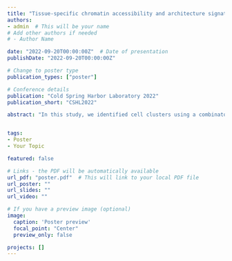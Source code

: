 ```yaml
---
title: "Tissue-specific chromatin accessibility and architecture signature at single-cell level resolution"
authors:
- admin  # This will be your name
# Add other authors if needed
# - Author Name

date: "2022-09-20T00:00:00Z"  # Date of presentation
publishDate: "2022-09-20T00:00:00Z"

# Change to poster type
publication_types: ["poster"]

# Conference details
publication: "Cold Spring Harbor Laboratory 2022"
publication_short: "CSHL2022"

abstract: "In this study, we identified cell clusters using a combinatorial approach by integrating our scATAC-seq and HiC datasets and further annotated the clusters using single cell transcriptomic datasets from Tabula Muris project. Our approach identified unique open chromatin topology patterns for each investigated tissue type. The identified patterns and subsequently tissue-specific genomic regions can be used as a baseline to enhance therapeutic strategies toward a more organ-specific approach for targeting the disease or cancer site and having less off-target effect on uninvolved tissues."


tags:
- Poster
- Your Topic

featured: false

# Links - the PDF will be automatically available
url_pdf: "poster.pdf"  # This will link to your local PDF file
url_poster: ""
url_slides: ""
url_video: ""

# If you have a preview image (optional)
image:
  caption: 'Poster preview'
  focal_point: "Center"
  preview_only: false

projects: []
---
```

